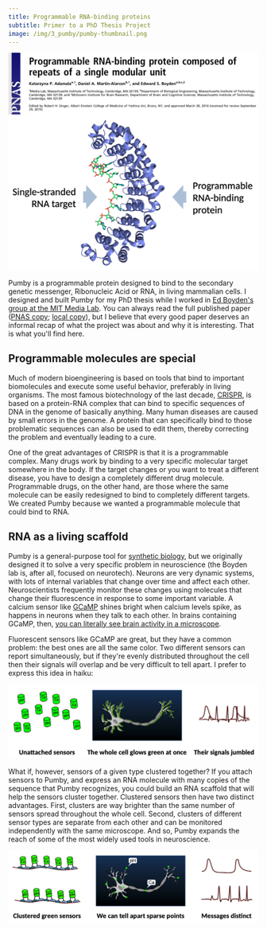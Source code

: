 ```yaml
---
title: Programmable RNA-binding proteins
subtitle: Primer to a PhD Thesis Project
image: /img/3_pumby/pumby-thumbnail.png
---
```

![PNAS paper banner](/img/3_pumby/pumby2.png)
![Pumby-RNA structure, with labels](/img/3_pumby/pumby5.png)


Pumby is a programmable protein designed to bind to the secondary genetic messenger, Ribonucleic Acid or RNA, in living mammalian cells. I designed and built Pumby for my PhD thesis while I worked in [Ed Boyden's group at the MIT Media Lab](http://syntheticneurobiology.org/). You can always read the full published paper ([PNAS copy](http://www.pnas.org/content/early/2016/04/25/1519368113); [local copy](http://syntheticneurobiology.org/PDFs/16.04.adamala.FULL.pdf)), but I believe that every good paper deserves an informal recap of what the project was about and why it is interesting. That is what you'll find here.

## Programmable molecules are special

Much of modern bioengineering is based on tools that bind to important biomolecules and execute some useful behavior, preferably in living organisms. The most famous biotechnology of the last decade, [CRISPR](https://en.wikipedia.org/wiki/CRISPR), is based on a protein-RNA complex that can bind to specific sequences of DNA in the genome of basically anything. Many human diseases are caused by small errors in the genome. A protein that can specifically bind to those problematic sequences can also be used to edit them, thereby correcting the problem and eventually leading to a cure. 

One of the great advantages of CRISPR is that it is a programmable complex. Many drugs work by binding to a very specific molecular target somewhere in the body. If the target changes or you want to treat a different disease, you have to design a completely different drug molecule. Programmable drugs, on the other hand, are those where the same molecule can be easily redesigned to bind to completely different targets. We created Pumby because we wanted a programmable molecule that could bind to RNA.

## RNA as a living scaffold
Pumby is a general-purpose tool for [synthetic biology](https://en.wikipedia.org/wiki/Synthetic_biology), but we originally designed it to solve a very specific problem in neuroscience (the Boyden lab is, after all, focused on neurotech). Neurons are very dynamic systems, with lots of internal variables that change over time and affect each other. Neuroscientists frequently monitor these changes using molecules that change their fluorescence in response to some important variable. A calcium sensor like [GCaMP](https://en.wikipedia.org/wiki/GCaMP) shines bright when calcium levels spike, as happens in neurons when they talk to each other. In brains containing GCaMP, then, [you can literally see brain activity in a microscope](https://www.youtube.com/watch?v=FGvp6cdKb3c).

Fluorescent sensors like GCaMP are great, but they have a common problem: the best ones are all the same color. Two different sensors can report simultaneously, but if they're evenly distributed throughout the cell then their signals will overlap and be very difficult to tell apart. I prefer to express this idea in haiku:
 
![Clustering haiku 1](/img/3_pumby/pumby3.png)

What if, however, sensors of a given type clustered together? If you attach sensors to Pumby, and express an RNA molecule with many copies of the sequence that Pumby recognizes, you could build an RNA scaffold that will help the sensors cluster together. Clustered sensors then have two distinct advantages.  First, clusters are way brighter than the same number of sensors spread throughout the whole cell.  Second, clusters of different sensor types are separate from each other and can be monitored independently with the same microscope. And so, Pumby expands the reach of some of the most widely used tools in neuroscience.

![Clustering haiku 2](/img/3_pumby/pumby4.png)

